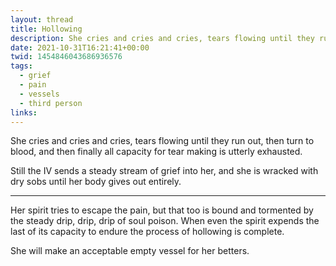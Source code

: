 ```yaml
---
layout: thread
title: Hollowing
description: She cries and cries and cries, tears flowing until they run out, then turn to blood, and then finally all capacity for tear making is utterly exhausted.
date: 2021-10-31T16:21:41+00:00
twid: 1454846043686936576
tags:
  - grief
  - pain
  - vessels
  - third person
links:
---
```

<article class="thread">
<section class="tweet">
<p>She cries and cries and cries, tears flowing until they run out, then turn to blood, and then finally all capacity for tear making is utterly exhausted.</p>
<p>Still the IV sends a steady stream of grief into her, and she is wracked with dry sobs until her body gives out entirely.</p>
</section>
<hr class="tweet_sep">
<section class="tweet">
<p>Her spirit tries to escape the pain, but that too is bound and tormented by the steady drip, drip, drip of soul poison. When even the spirit expends the last of its capacity to endure the process of hollowing is complete.</p>
<p>She will make an acceptable empty vessel for her betters.</p>
</section>
</article>
